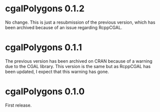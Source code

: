 # cgalPolygons 0.1.2

No change. This is just a resubmission of the previous version, which has been 
archived because of an issue regarding RcppCGAL.


# cgalPolygons 0.1.1

The previous version has been archived on CRAN because of a warning due to the 
CGAL library. This version is the same but as RcppCGAL has been updated, I 
expect that this warning has gone.


# cgalPolygons 0.1.0

First release.
